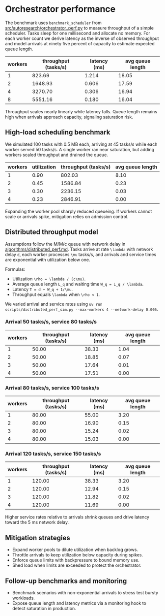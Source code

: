 # Orchestrator performance

The benchmark uses `benchmark_scheduler` from
[src/autoresearch/orchestrator_perf.py][bench] to measure throughput of a simple
scheduler. Tasks sleep for one millisecond and allocate no memory. For each
worker count we derive latency as the inverse of observed throughput and model
arrivals at ninety five percent of capacity to estimate expected queue length.

| workers | throughput (tasks/s) | latency (ms) | avg queue length |
| ------- | ------------------- | ------------ | ---------------- |
| 1 | 823.69 | 1.214 | 18.05 |
| 2 | 1648.93 | 0.606 | 17.59 |
| 4 | 3270.70 | 0.306 | 16.94 |
| 8 | 5551.16 | 0.180 | 16.04 |

Throughput scales nearly linearly while latency falls. Queue length remains high
when arrivals approach capacity, signaling saturation risk.

## High-load scheduling benchmark

We simulated 100 tasks with 0.5 MB each, arriving at 45 tasks/s while each
worker served 50 tasks/s. A single worker ran near saturation, but adding
workers scaled throughput and drained the queue.

| workers | utilization | throughput (tasks/s) | avg queue length |
| ------- | ----------- | ------------------- | ---------------- |
| 1 | 0.90 | 802.03 | 8.10 |
| 2 | 0.45 | 1586.84 | 0.23 |
| 3 | 0.30 | 2236.15 | 0.03 |
| 4 | 0.23 | 2846.91 | 0.00 |

Expanding the worker pool sharply reduced queueing. If workers cannot scale or
arrivals spike, mitigation relies on admission control.

## Distributed throughput model

Assumptions follow the M/M/c queue with network delay in
[algorithms/distributed_perf.md](algorithms/distributed_perf.md). Tasks arrive
at rate `\lambda` with network delay `d`, each worker processes `\mu` tasks/s,
and arrivals and service times are exponential with utilization below one.

Formulas:

- Utilization `\rho = \lambda / (c\mu)`.
- Average queue length `L_q` and waiting time `W_q = L_q / \lambda`.
- Latency `T = d + W_q + 1/\mu`.
- Throughput equals `\lambda` when `\rho < 1`.

We varied arrival and service rates using
`uv run scripts/distributed_perf_sim.py --max-workers 4 --network-delay 0.005`.

### Arrival 50 tasks/s, service 80 tasks/s

| workers | throughput (tasks/s) | latency (ms) | avg queue length |
| ------- | ------------------- | ------------ | ---------------- |
| 1 | 50.00 | 38.33 | 1.04 |
| 2 | 50.00 | 18.85 | 0.07 |
| 3 | 50.00 | 17.64 | 0.01 |
| 4 | 50.00 | 17.51 | 0.00 |

### Arrival 80 tasks/s, service 100 tasks/s

| workers | throughput (tasks/s) | latency (ms) | avg queue length |
| ------- | ------------------- | ------------ | ---------------- |
| 1 | 80.00 | 55.00 | 3.20 |
| 2 | 80.00 | 16.90 | 0.15 |
| 3 | 80.00 | 15.24 | 0.02 |
| 4 | 80.00 | 15.03 | 0.00 |

### Arrival 120 tasks/s, service 150 tasks/s

| workers | throughput (tasks/s) | latency (ms) | avg queue length |
| ------- | ------------------- | ------------ | ---------------- |
| 1 | 120.00 | 38.33 | 3.20 |
| 2 | 120.00 | 12.94 | 0.15 |
| 3 | 120.00 | 11.82 | 0.02 |
| 4 | 120.00 | 11.69 | 0.00 |

Higher service rates relative to arrivals shrink queues and drive latency
toward the 5 ms network delay.

## Mitigation strategies

- Expand worker pools to dilute utilization when backlog grows.
- Throttle arrivals to keep utilization below capacity during spikes.
- Enforce queue limits with backpressure to bound memory use.
- Shed load when limits are exceeded to protect the orchestrator.

[bench]: ../src/autoresearch/orchestrator_perf.py#L71-L112

## Follow-up benchmarks and monitoring

- Benchmark scenarios with non-exponential arrivals to stress test bursty
  workloads.
- Expose queue length and latency metrics via a monitoring hook to detect
  saturation in production.
